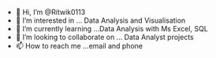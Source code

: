 - 👋 Hi, I’m @Ritwik0113
- 👀 I’m interested in ... Data Analysis and Visualisation 
- 🌱 I’m currently learning ...Data Analysis with Ms Excel, SQL
- 💞️ I’m looking to collaborate on ... Data Analyst projects 
- 📫 How to reach me ...email and phone 

<!---
Ritwik0113/Ritwik0113 is a ✨ special ✨ repository because its `README.md` (this file) appears on your GitHub profile.
You can click the Preview link to take a look at your changes.
--->
